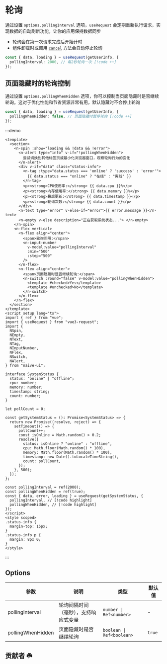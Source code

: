 # 轮询

通过设置 `options.pollingInterval` 选项，`useRequest` 会定期重新执行请求，实现数据的自动刷新功能，让你的应用保持数据同步

- 轮询会在第一次请求完成后开始计时
- 组件卸载时或调用 [`cancel`](./cancel-response.md) 方法会自动停止轮询

```ts
const { data, loading } = useRequest(getUserInfo, {
  pollingInterval: 2000, // 每2秒轮询一次 [!code ++]
});
```

## 页面隐藏时的轮询控制

通过设置 `options.pollingWhenHidden` 选项，你可以控制当页面隐藏时是否继续轮询。这对于优化性能和节省资源非常有用，默认隐藏时不会停止轮询

```ts
const { data, loading } = useRequest(getUserInfo, {
  pollingWhenHidden: false, // 页面隐藏时暂停轮询 [!code ++]
});
```

:::demo

```vue
<template>
  <section>
    <n-spin :show="loading && !data && !error">
      <n-alert type="info" v-if="!pollingWhenHidden">
        尝试切换到其他标签页或最小化浏览器窗口，观察轮询行为的变化
      </n-alert>
      <div v-if="data" class="status-info">
        <n-tag :type="data.status === 'online' ? 'success' : 'error'">
          {{ data.status === "online" ? "在线" : "离线" }}
        </n-tag>
        <p><strong>CPU使用率:</strong> {{ data.cpu }}%</p>
        <p><strong>内存使用率:</strong> {{ data.memory }}%</p>
        <p><strong>最后更新:</strong> {{ data.timestamp }}</p>
        <p><strong>轮询次数:</strong> {{ data.count }}</p>
      </div>
      <n-text type="error" v-else-if="error">{{ error.message }}</n-text>
      <n-empty v-else description="正在获取系统状态..."> </n-empty>
    </n-spin>
    <n-flex vertical>
      <n-flex align="center">
        <span>轮询间隔:</span>
        <n-input-number
          v-model:value="pollingInterval"
          :min="500"
          :step="500"
        />
      </n-flex>
      <n-flex align="center">
        <span>页面隐藏时是否继续轮询:</span>
        <n-switch :round="false" v-model:value="pollingWhenHidden">
          <template #checked>Yes</template>
          <template #unchecked>No</template>
        </n-switch>
      </n-flex>
    </n-flex>
  </section>
</template>
<script setup lang="ts">
import { ref } from "vue";
import { useRequest } from "vue3-request";
import {
  NSpin,
  NEmpty,
  NText,
  NTag,
  NInputNumber,
  NFlex,
  NSwitch,
  NAlert,
} from "naive-ui";

interface SystemStatus {
  status: "online" | "offline";
  cpu: number;
  memory: number;
  timestamp: string;
  count: number;
}

let pollCount = 0;

const getSystemStatus = (): Promise<SystemStatus> => {
  return new Promise((resolve, reject) => {
    setTimeout(() => {
      pollCount++;
      const isOnline = Math.random() > 0.2;
      resolve({
        status: isOnline ? "online" : "offline",
        cpu: Math.floor(Math.random() * 100),
        memory: Math.floor(Math.random() * 100),
        timestamp: new Date().toLocaleTimeString(),
        count: pollCount,
      });
    }, 500);
  });
};

const pollingInterval = ref(2000);
const pollingWhenHidden = ref(true);
const { data, error, loading } = useRequest(getSystemStatus, {
  pollingInterval, // [!code highlight]
  pollingWhenHidden, // [!code highlight]
});
</script>
<style scoped>
.status-info {
  margin-top: 15px;
}
.status-info p {
  margin: 8px 0;
}
</style>
```

:::

## Options

| 参数              | 说明                                 | 类型                      | 默认值 |
| ----------------- | ------------------------------------ | ------------------------- | ------ |
| pollingInterval   | 轮询间隔时间（毫秒），支持响应式变量 | `number \| Ref<number>`   | -      |
| pollingWhenHidden | 页面隐藏时是否继续轮询               | `boolean \| Ref<boolean>` | `true` |

## 贡献者 :shamrock:

<Team />